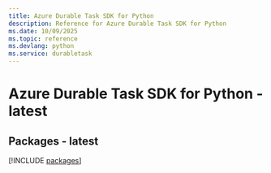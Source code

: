 ```yaml
---
title: Azure Durable Task SDK for Python
description: Reference for Azure Durable Task SDK for Python
ms.date: 10/09/2025
ms.topic: reference
ms.devlang: python
ms.service: durabletask
---
```

# Azure Durable Task SDK for Python - latest
## Packages - latest
[!INCLUDE [packages](durable-task-index.md)]